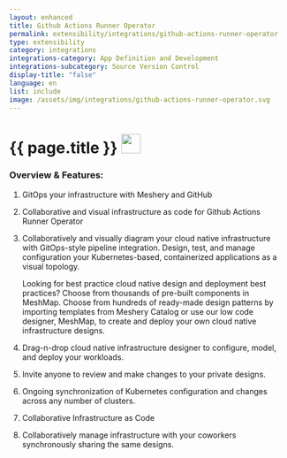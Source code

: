 ```yaml
---
layout: enhanced
title: Github Actions Runner Operator
permalink: extensibility/integrations/github-actions-runner-operator
type: extensibility
category: integrations
integrations-category: App Definition and Development
integrations-subcategory: Source Version Control
display-title: "false"
language: en
list: include
image: /assets/img/integrations/github-actions-runner-operator.svg
---
```


<h1>{{ page.title }} <img src="{{ page.image }}" style="width: 35px; height: 35px;" /></h1>


<!-- This needs replaced with the Category property, not the sub-category.
 #### About: GitOps your infrastructure with Meshery and GitHub -->

### Overview & Features:

1. GitOps your infrastructure with Meshery and GitHub

2. Collaborative and visual infrastructure as code for Github Actions Runner Operator

4. 
    Collaboratively and visually diagram your cloud native infrastructure with GitOps-style pipeline integration. Design, test, and manage configuration your Kubernetes-based, containerized applications as a visual topology.



    Looking for best practice cloud native design and deployment best practices? Choose from thousands of pre-built components in MeshMap. Choose from hundreds of ready-made design patterns by importing templates from Meshery Catalog or use our low code designer, MeshMap, to create and deploy your own cloud native infrastructure designs.



5. Drag-n-drop cloud native infrastructure designer to configure, model, and deploy your workloads.

6. Invite anyone to review and make changes to your private designs.

7. Ongoing synchronization of Kubernetes configuration and changes across any number of clusters.

8. Collaborative Infrastructure as Code

9. Collaboratively manage infrastructure with your coworkers synchronously sharing the same designs.

